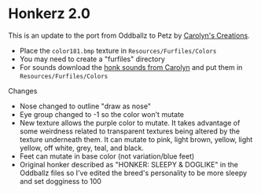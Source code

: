 # Honkerz 2.0

This is an update to the port from Oddballz to Petz by [Carolyn's Creations](https://homebody.eu/carolyn/).

- Place the `color181.bmp` texture in `Resources/Furfiles/Colors`
- You may need to create a "furfiles" directory
- For sounds download the [honk sounds from Carolyn](https://homebody.eu/carolyn/sounds.htm) and put them in `Resources/Furfiles/Colors`

Changes
- Nose changed to outline "draw as nose"
- Eye group changed to -1 so the color won't mutate
- New texture allows the purple color to mutate. It takes advantage of some weirdness related to transparent textures being altered by the texture underneath them. It can mutate to pink, light brown, yellow, light yellow, off white, grey, teal, and black.
- Feet can mutate in base color (not variation/blue feet)
- Original honker described as "HONKER: SLEEPY & DOGLIKE" in the Oddballz files so I've edited the breed's personality to be more sleepy and set dogginess to 100
